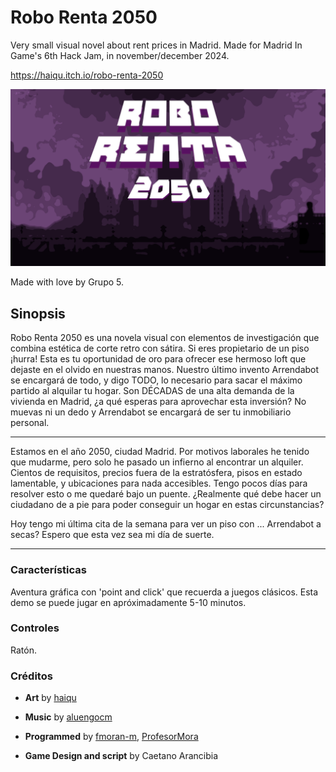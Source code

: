 # Robo Renta 2050
Very small visual novel about rent prices in Madrid. Made for Madrid In Game's 6th Hack Jam, in november/december 2024.

https://haiqu.itch.io/robo-renta-2050

![Robo Renta 2050](./Assets/Images/cover.png "Robo Renta 2050")

Made with love by Grupo 5.



## Sinopsis

Robo Renta 2050 es una novela visual con elementos de investigación que combina estética de corte retro con sátira.  Si eres propietario de un piso ¡hurra! Esta es tu oportunidad de oro para  ofrecer ese hermoso loft que dejaste en el olvido en nuestras manos. Nuestro último invento Arrendabot se encargará de todo, y digo TODO, lo necesario para sacar el máximo partido al alquilar tu hogar. Son DÉCADAS de una alta demanda de la vivienda en Madrid, ¿a qué esperas para aprovechar esta inversión? No muevas ni un dedo y Arrendabot se encargará de ser tu inmobiliario personal.

----

Estamos en el año 2050, ciudad Madrid. Por motivos laborales he tenido que mudarme, pero solo he pasado un infierno al encontrar un alquiler. Cientos de requisitos, precios fuera de la estratósfera, pisos en estado lamentable, y ubicaciones para nada accesibles.  Tengo pocos días para resolver esto o me quedaré bajo un puente. ¿Realmente qué debe hacer un ciudadano de a pie para poder conseguir un hogar en estas circunstancias?

Hoy tengo mi última cita de la semana para ver un piso con ... Arrendabot a secas? Espero que esta vez sea mi día de suerte.

_____________________________________

### Características

Aventura gráfica con 'point and click' que recuerda a juegos clásicos.
Esta demo se puede jugar en apróximadamente 5-10 minutos.


### Controles

Ratón.


### Créditos

- **Art** by [haiqu](https://haiqu.itch.io/)

- **Music** by [aluengocm](https://www.instagram.com/aluengocm)

- **Programmed** by [fmoran-m](https://fmoran-m.itch.io), [ProfesorMora](https://profesormora.itch.io/)

- **Game Design and script** by Caetano Arancibia